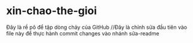 # xin-chao-the-gioi
Đây là rề pô để tập dòng chảy của GitHub
//Đây là chỉnh sửa đầu tiên vào file này để thực hành commit changes vào nhánh sửa-readme
